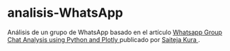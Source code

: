 # analisis-WhatsApp
Análisis de un grupo de WhatsApp basado en el artículo <a href="https://medium.com/towards-artificial-intelligence/whatsapp-group-chat-analysis-using-python-and-plotly-89bade2bc382"> Whatsapp Group Chat Analysis using Python and Plotly </a> publicado por <a href= "https://medium.com/@kurasaiteja"> Saiteja Kura </a>.

